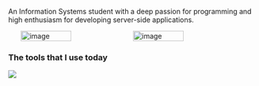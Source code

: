 <!-- <img src="https://utfs.io/f/1Vi5BNMUOBYhWAc1pToO1BT5270NfXnLsGQxlwzHvcoPSVhY" alt="image" width="100%"/> -->
<!--
- 👋 Hi there, you can call me "Reeze"
- 👀 I’m interested in Backend Developer with Laravel and AdonisJS
- 🌱 I’m currently learning Dart and Flutter
- ✨ I'm open to collaboration
<br>
-->
<p>An Information Systems student with a deep passion for programming and high enthusiasm for developing server-side applications.</p>

<div style="display: flex; justify-content: center">
<img src="https://github-readme-stats.vercel.app/api/top-langs/?username=reezecodee&layout=compact&hide=html,css,scss&langs_count=6" alt="image" width = "45%" />
<img src="https://github-readme-streak-stats.herokuapp.com/?user=reezecodee&" alt
="image" width = "45%" />
</div>
<p><h3>The tools that I use today</h3><img src="https://skillicons.dev/icons?i=typescript,python,dart,flutter,vue,laravel,express,adonis,mysql,mongodb,postgres,docker">

<!-- ![Codewars Badge](https://www.codewars.com/users/reezecodee/badges/micro) -->


